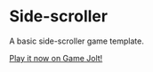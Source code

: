 # Side-scroller

A basic side-scroller game template.

[Play it now on Game Jolt!](https://gamejolt.com/games/side-scroller/367211)